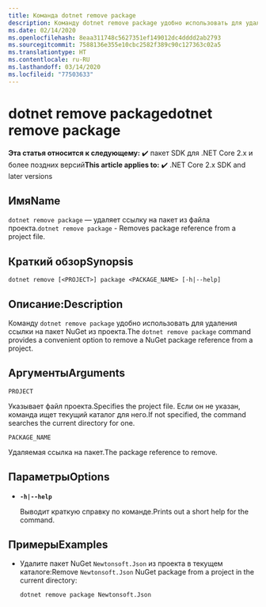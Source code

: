 ```yaml
---
title: Команда dotnet remove package
description: Команду dotnet remove package удобно использовать для удаления ссылки на пакет NuGet в проекте.
ms.date: 02/14/2020
ms.openlocfilehash: 8eaa311748c5627351ef149012dc4dddd2ab2793
ms.sourcegitcommit: 7588136e355e10cbc2582f389c90c127363c02a5
ms.translationtype: HT
ms.contentlocale: ru-RU
ms.lasthandoff: 03/14/2020
ms.locfileid: "77503633"
---
```

# <a name="dotnet-remove-package"></a><span data-ttu-id="00372-103">dotnet remove package</span><span class="sxs-lookup"><span data-stu-id="00372-103">dotnet remove package</span></span>

<span data-ttu-id="00372-104">**Эта статья относится к следующему:** ✔️ пакет SDK для .NET Core 2.x и более поздних версий</span><span class="sxs-lookup"><span data-stu-id="00372-104">**This article applies to:** ✔️ .NET Core 2.x SDK and later versions</span></span>

## <a name="name"></a><span data-ttu-id="00372-105">Имя</span><span class="sxs-lookup"><span data-stu-id="00372-105">Name</span></span>

<span data-ttu-id="00372-106">`dotnet remove package` — удаляет ссылку на пакет из файла проекта.</span><span class="sxs-lookup"><span data-stu-id="00372-106">`dotnet remove package` - Removes package reference from a project file.</span></span>

## <a name="synopsis"></a><span data-ttu-id="00372-107">Краткий обзор</span><span class="sxs-lookup"><span data-stu-id="00372-107">Synopsis</span></span>

```dotnetcli
dotnet remove [<PROJECT>] package <PACKAGE_NAME> [-h|--help]
```

## <a name="description"></a><span data-ttu-id="00372-108">Описание:</span><span class="sxs-lookup"><span data-stu-id="00372-108">Description</span></span>

<span data-ttu-id="00372-109">Команду `dotnet remove package` удобно использовать для удаления ссылки на пакет NuGet из проекта.</span><span class="sxs-lookup"><span data-stu-id="00372-109">The `dotnet remove package` command provides a convenient option to remove a NuGet package reference from a project.</span></span>

## <a name="arguments"></a><span data-ttu-id="00372-110">Аргументы</span><span class="sxs-lookup"><span data-stu-id="00372-110">Arguments</span></span>

`PROJECT`

<span data-ttu-id="00372-111">Указывает файл проекта.</span><span class="sxs-lookup"><span data-stu-id="00372-111">Specifies the project file.</span></span> <span data-ttu-id="00372-112">Если он не указан, команда ищет текущий каталог для него.</span><span class="sxs-lookup"><span data-stu-id="00372-112">If not specified, the command searches the current directory for one.</span></span>

`PACKAGE_NAME`

<span data-ttu-id="00372-113">Удаляемая ссылка на пакет.</span><span class="sxs-lookup"><span data-stu-id="00372-113">The package reference to remove.</span></span>

## <a name="options"></a><span data-ttu-id="00372-114">Параметры</span><span class="sxs-lookup"><span data-stu-id="00372-114">Options</span></span>

- **`-h|--help`**

  <span data-ttu-id="00372-115">Выводит краткую справку по команде.</span><span class="sxs-lookup"><span data-stu-id="00372-115">Prints out a short help for the command.</span></span>

## <a name="examples"></a><span data-ttu-id="00372-116">Примеры</span><span class="sxs-lookup"><span data-stu-id="00372-116">Examples</span></span>

- <span data-ttu-id="00372-117">Удалите пакет NuGet `Newtonsoft.Json` из проекта в текущем каталоге:</span><span class="sxs-lookup"><span data-stu-id="00372-117">Remove `Newtonsoft.Json` NuGet package from a project in the current directory:</span></span>

  ```dotnetcli
  dotnet remove package Newtonsoft.Json
  ```
